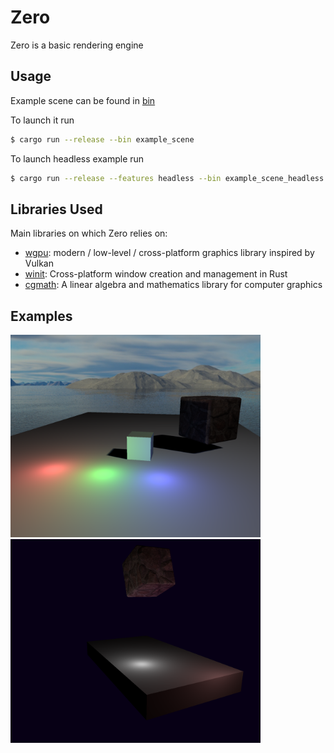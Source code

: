 # Zero
Zero is a basic rendering engine

## Usage
Example scene can be found in [bin](/bin)

To launch it run
```bash
$ cargo run --release --bin example_scene
```
To launch headless example run
```bash
$ cargo run --release --features headless --bin example_scene_headless
```

## Libraries Used
Main libraries on which Zero relies on:
- [wgpu](https://github.com/gfx-rs/wgpu/tree/v0.12): modern / low-level / cross-platform graphics library inspired by Vulkan
- [winit](https://github.com/rust-windowing/winit): Cross-platform window creation and management in Rust
- [cgmath](https://github.com/rustgd/cgmath): A linear algebra and mathematics library for computer graphics

## Examples
<img src="./img/zero_v0.0.2.png" width="400">
<img src="./img/zero_v0.0.1.png" width="400">
